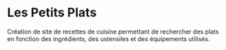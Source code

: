 # Les Petits Plats 

Création de site de recettes de cuisine permettant de rechercher des plats en fonction des ingrédients, des ustensiles et des équipements utilisés.
 
